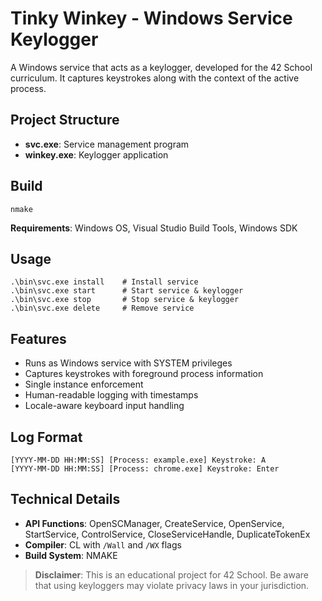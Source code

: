 # Tinky Winkey - Windows Service Keylogger

A Windows service that acts as a keylogger, developed for the 42 School curriculum. It captures keystrokes along with the context of the active process.

## Project Structure

- **svc.exe**: Service management program
- **winkey.exe**: Keylogger application

## Build

```text
nmake
```

**Requirements**: Windows OS, Visual Studio Build Tools, Windows SDK

## Usage

```text
.\bin\svc.exe install    # Install service
.\bin\svc.exe start      # Start service & keylogger
.\bin\svc.exe stop       # Stop service & keylogger
.\bin\svc.exe delete     # Remove service
```

## Features

- Runs as Windows service with SYSTEM privileges
- Captures keystrokes with foreground process information
- Single instance enforcement
- Human-readable logging with timestamps
- Locale-aware keyboard input handling

## Log Format

```
[YYYY-MM-DD HH:MM:SS] [Process: example.exe] Keystroke: A
[YYYY-MM-DD HH:MM:SS] [Process: chrome.exe] Keystroke: Enter
```

## Technical Details

- **API Functions**: OpenSCManager, CreateService, OpenService, StartService, ControlService, CloseServiceHandle, DuplicateTokenEx
- **Compiler**: CL with `/Wall` and `/WX` flags
- **Build System**: NMAKE

> **Disclaimer**: This is an educational project for 42 School. Be aware that using keyloggers may violate privacy laws in your jurisdiction.